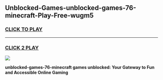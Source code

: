 
## Unblocked-Games-unblocked-games-76-minecraft-Play-Free-wugm5
<h3>
<a href="https://premium76.site?title=unblocked-games-76-minecraft&ref=23A">CLICK TO PLAY</a></h3>
<hr>

<h3>
<a href="https://premium76.site?title=unblocked-games-76-minecraft&ref=23A">CLICK 2 PLAY</a>
  
</h3>

<a href="https://premium76.site?title=unblocked-games-76-minecraft&ref=23A"><img src="https://clearcache.store/games.png"></a>


**unblocked-games-76-minecraft games unblocked: Your Gateway to Fun and Accessible Online Gaming**
